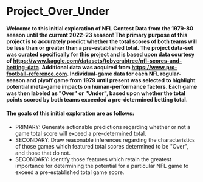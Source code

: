 #  Project_Over_Under
#### Welcome to this initial exploration of NFL Contest Data from the 1979-80 season until the current 2022-23 season!  The primary purpose of this project is to accurately predict whether the total scores of both teams will be less than or greater than a pre-established total. The project data-set was curated specifically for this project and is based upon data courtesy of https://www.kaggle.com/datasets/tobycrabtree/nfl-scores-and-betting-data.  Additional data was acquired from https://www.pro-football-reference.com.  Individual-game data for each NFL regular-season and plyoff game from 1979 until present was selected to highlight potential meta-game impacts on human-performance factors.  Each game was then labeled as "Over" or "Under", based upon whether the total points scored by both teams exceeded a pre-determined betting total.
#### The goals of this initial exploration are as follows:
- PRIMARY: Generate actionable predictions regarding whether or not a game total score will exceed a pre-determined total.
- SECONDARY: Draw reasonable inferences regarding the characteristics of those games which featured total scores determined to be "Over", and those that do not.
- SECONDARY: Identify those features which retain the greatest importance for determining the potential for a particular NFL game to exceed a pre-established total game score.

